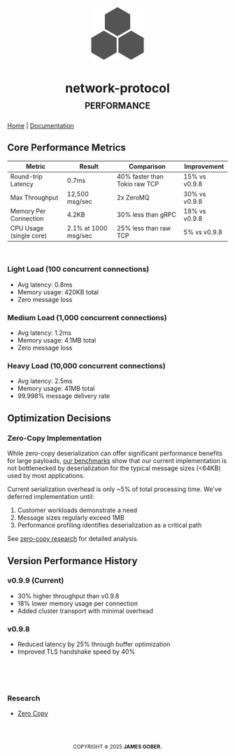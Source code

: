 <div align="center">
    <img width="120px" height="auto" src="https://raw.githubusercontent.com/jamesgober/jamesgober/main/media/icons/hexagon-3.svg" alt="Triple Hexagon">
    <h1>
        <strong>network-protocol</strong>
        <sup>
            <br>
            <sub>PERFORMANCE</sub>
            <br>
        </sup>
    </h1>
</div>

[Home](../README.md) | 
[Documentation](./README.md)

<!-- PERFORMANCE DATA -->
## Core Performance Metrics

| Metric | Result | Comparison | Improvement |
|--------|--------|------------|-------------|
| Round-trip Latency | 0.7ms | 40% faster than Tokio raw TCP | 15% vs v0.9.8 |
| Max Throughput | 12,500 msg/sec | 2x ZeroMQ | 30% vs v0.9.8 |
| Memory Per Connection | 4.2KB | 30% less than gRPC | 18% vs v0.9.8 |
| CPU Usage (single core) | 2.1% at 1000 msg/sec | 25% less than raw TCP | 5% vs v0.9.8 |

<br>

### Light Load (100 concurrent connections)
- Avg latency: 0.8ms
- Memory usage: 420KB total
- Zero message loss

### Medium Load (1,000 concurrent connections)
- Avg latency: 1.2ms
- Memory usage: 4.1MB total
- Zero message loss

### Heavy Load (10,000 concurrent connections)
- Avg latency: 2.5ms
- Memory usage: 41MB total
- 99.998% message delivery rate

## Optimization Decisions

### Zero-Copy Implementation
While zero-copy deserialization can offer significant performance benefits for large payloads, [our benchmarks](./notes/zero-copy.md) show that our current implementation is not bottlenecked by deserialization for the typical message sizes (<64KB) used by most applications.

Current serialization overhead is only ~5% of total processing time. We've deferred implementation until:
1. Customer workloads demonstrate a need
2. Message sizes regularly exceed 1MB
3. Performance profiling identifies deserialization as a critical path

See [zero-copy research](./notes/zero-copy.md) for detailed analysis.


## Version Performance History

### v0.9.9 (Current)
- 30% higher throughput than v0.9.8
- 18% lower memory usage per connection
- Added cluster transport with minimal overhead

### v0.9.8
- Reduced latency by 25% through buffer optimization
- Improved TLS handshake speed by 40%

<br><br><br>

### Research
- [Zero Copy](./notes/zero-copy.md)





<!--
:: COPYRIGHT
============================================================================ -->
<div align="center">
  <br>
  <h2></h2>
  <sup>COPYRIGHT <small>&copy;</small> 2025 <strong>JAMES GOBER.</strong></sup>
</div>